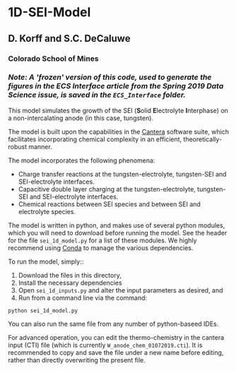 # 1D-SEI-Model

## D. Korff and S.C. DeCaluwe
### Colorado School of Mines

### *Note: A 'frozen' version of this code, used to generate the figures in the ECS Interface article from the Spring 2019 Data Science issue, is saved in the `ECS_Interface` folder.*

This model simulates the growth of the SEI (**S**olid **E**lectrolyte **I**nterphase) on a non-intercalating anode (in this case, tungsten).

The model is built upon the capabilities in the [Cantera](cantera.org) software suite, which facilitates incorporating chemical complexity in an efficient, theoretically-robust manner.

The model incorporates the following phenomena:

- Charge transfer reactions at the tungsten-electrolyte, tungsten-SEI and SEI-electrolyte interfaces.
- Capacitive double layer charging at the tungsten-electrolyte, tungsten-SEI and SEI-electrolyte interfaces.
- Chemical reactions between SEI species and between SEI and electrolyte species.

The model is written in python, and makes use of several python modules, which you will need to download before running the model.  See the header for the file `sei_1d_model.py` for a list of these modules.  We highly recommend using [Conda](conda.io) to manage the various dependencies.

To run the model, simply::
1. Download the files in this directory,
2. Install the necessary dependencies
3. Open `sei_1d_inputs.py` and alter the input parameters as desired, and
4. Run from a command line via the command:

```
python sei_1d_model.py
```

You can also run the same file from any number of python-baseed IDEs.

For advanced operation, you can edit the thermo-chemistry in the cantera input
(CTI) file (which is currently `W_anode_chem_01072019.cti`).  It is recommended to copy
and save the file under a new name before editing, rather than directly
overwriting the present file.
